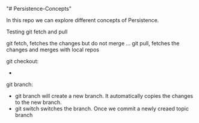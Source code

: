"# Persistence-Concepts"

In this repo we can explore different concepts of Persistence.

Testing git fetch and pull

git fetch, fetches the changes but do not merge ...
git pull, fetches the changes and merges with local repos

git checkout:

-

git branch:

- git branch <topic-branch> will create a new branch. It automatically copies the changes to the new branch.
- git switch switches the branch. Once we commit a newly creaed topic branch
